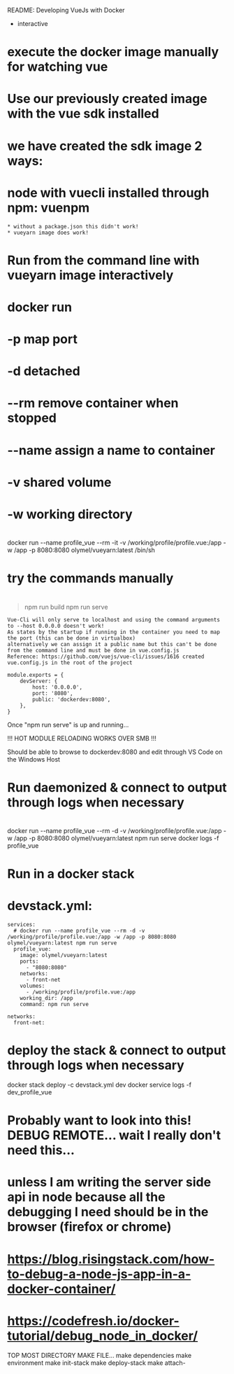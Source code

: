 README: Developing VueJs with Docker
* interactive

# execute the docker image manually for watching vue
# Use our previously created image with the vue sdk installed
# we have created the sdk image 2 ways:
# node with vuecli installed through npm: vuenpm
	* without a package.json this didn't work!
	* vueyarn image does work!

# Run from the command line with vueyarn image interactively
# docker run
#  -p map port
#  -d detached
#  --rm remove container when stopped
#  --name assign a name to container
#  -v shared volume
#  -w working directory
#
docker run --name profile_vue --rm -it -v /working/profile/profile.vue:/app -w /app -p 8080:8080 olymel/vueyarn:latest /bin/sh

# try the commands manually
#
> npm run build
> npm run serve		

	Vue-Cli will only serve to localhost and using the command arguments to --host 0.0.0.0 doesn't work!
	As states by the startup if running in the container you need to map the port (this can be done in virtualbox)
	alternatively we can assign it a public name but this can't be done from the command line and must be done in vue.config.js	
	Reference: https://github.com/vuejs/vue-cli/issues/1616 created vue.config.js in the root of the project
	
	module.exports = {
		devServer: {
			host: '0.0.0.0',
			port: '8080',
			public: 'dockerdev:8080',
		},
	}

Once "npm run serve" is up and running... 

!!! HOT MODULE RELOADING WORKS OVER SMB !!!

Should be able to browse to dockerdev:8080 and edit through VS Code on the Windows Host

# Run daemonized & connect to output through logs when necessary
#
docker run --name profile_vue --rm -d -v /working/profile/profile.vue:/app -w /app -p 8080:8080 olymel/vueyarn:latest npm run serve
docker logs -f profile_vue

# Run in a docker stack
# devstack.yml:

	services:
	  # docker run --name profile_vue --rm -d -v /working/profile/profile.vue:/app -w /app -p 8080:8080 olymel/vueyarn:latest npm run serve
	  profile_vue:
		image: olymel/vueyarn:latest
		ports:
		  - "8080:8080"
		networks:
		  - front-net
		volumes:
		  - /working/profile/profile.vue:/app
		working_dir: /app
		command: npm run serve

	networks:
	  front-net:

# deploy the stack & connect to output through logs when necessary
docker stack deploy -c devstack.yml dev
docker service logs -f dev_profile_vue
	
	
	
# Probably want to look into this! DEBUG REMOTE... wait I really don't need this... 
# unless I am writing the server side api in node because all the debugging I need should be in the browser (firefox or chrome) 
# https://blog.risingstack.com/how-to-debug-a-node-js-app-in-a-docker-container/
# https://codefresh.io/docker-tutorial/debug_node_in_docker/
	
	
		
TOP MOST DIRECTORY MAKE FILE...
make dependencies
make environment
make init-stack
make deploy-stack
make attach-<servicename>

